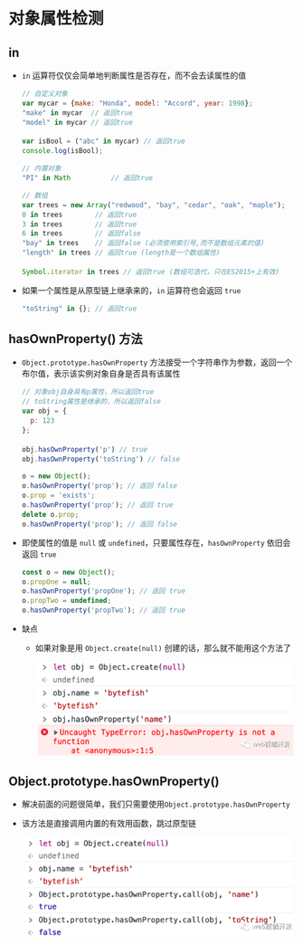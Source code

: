 # 对象属性检测

## in

+ `in` 运算符仅仅会简单地判断属性是否存在，而不会去读属性的值

  ```js
  // 自定义对象
  var mycar = {make: "Honda", model: "Accord", year: 1998};
  "make" in mycar  // 返回true
  "model" in mycar // 返回true

  var isBool = ("abc" in mycar) // 返回true
  console.log(isBool);
  ```

  ```js
  // 内置对象
  "PI" in Math          // 返回true
    ```

  ```js
  // 数组
  var trees = new Array("redwood", "bay", "cedar", "oak", "maple");
  0 in trees        // 返回true
  3 in trees        // 返回true
  6 in trees        // 返回false
  "bay" in trees    // 返回false (必须使用索引号,而不是数组元素的值)
  "length" in trees // 返回true (length是一个数组属性)

  Symbol.iterator in trees // 返回true (数组可迭代，只在ES2015+上有效)
  ```

+ 如果一个属性是从原型链上继承来的，`in` 运算符也会返回 `true`

  ```js
  "toString" in {}; // 返回true
  ```

## hasOwnProperty() 方法

+ `Object.prototype.hasOwnProperty` 方法接受一个字符串作为参数，返回一个布尔值，表示该实例对象自身是否具有该属性

  ```js
  // 对象obj自身具有p属性，所以返回true
  // toString属性是继承的，所以返回false
  var obj = {
    p: 123
  };

  obj.hasOwnProperty('p') // true
  obj.hasOwnProperty('toString') // false
  ```

  ```js
  o = new Object();
  o.hasOwnProperty('prop'); // 返回 false
  o.prop = 'exists';
  o.hasOwnProperty('prop'); // 返回 true
  delete o.prop;
  o.hasOwnProperty('prop'); // 返回 false
  ```

+ 即使属性的值是 `null` 或  `undefined`，只要属性存在，`hasOwnProperty` 依旧会返回 `true`

  ```js
  const o = new Object();
  o.propOne = null;
  o.hasOwnProperty('propOne'); // 返回 true
  o.propTwo = undefined;
  o.hasOwnProperty('propTwo'); // 返回 true
  ```

+ 缺点

  + 如果对象是用 `Object.create(null)` 创建的话，那么就不能用这个方法了

    ![create](image/create.png)

## Object.prototype.hasOwnProperty()

+ 解决前面的问题很简单，我们只需要使用`Object.prototype.hasOwnProperty`

+ 该方法是直接调用内置的有效用函数，跳过原型链

    ![hasOwnProperty](image/hasOwnProperty.png)
